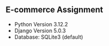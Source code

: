 ## E-commerce Assignment

* Python Version 3.12.2
* Django Version 5.0.3
* Database: SQLite3 (default)